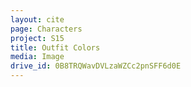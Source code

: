 ```yaml
---
layout: cite
page: Characters
project: S15
title: Outfit Colors
media: Image
drive_id: 0B8TRQWavDVLzaWZCc2pnSFF6d0E
---
```

